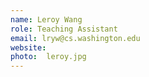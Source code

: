 ```yaml
---
name: Leroy Wang
role: Teaching Assistant
email: lryw@cs.washington.edu
website:
photo:  leroy.jpg
---
```

